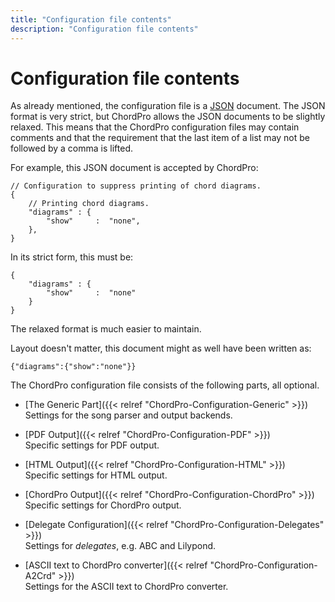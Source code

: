 ```yaml
---
title: "Configuration file contents"
description: "Configuration file contents"
---
```


# Configuration file contents

As already mentioned, the configuration file is a [JSON](https://json.org) document. The JSON format is very strict, but ChordPro allows the JSON documents to be slightly relaxed. This means that the ChordPro configuration files may contain comments and that the requirement that the last item of a list may not be followed by a comma is lifted.

For example, this JSON document is accepted by ChordPro:

    // Configuration to suppress printing of chord diagrams.
    {
        // Printing chord diagrams.
        "diagrams" : {
            "show"     :  "none",
        },
    }

In its strict form, this must be:

    {
        "diagrams" : {
            "show"     :  "none"
        }
    }

The relaxed format is much easier to maintain.

Layout doesn't matter, this document might as well have been written as:

    {"diagrams":{"show":"none"}}

The ChordPro configuration file consists of the following parts, all optional.

* [The Generic Part]({{< relref "ChordPro-Configuration-Generic" >}})  
Settings for the song parser and output backends.

* [PDF Output]({{< relref "ChordPro-Configuration-PDF" >}})  
Specific settings for PDF output.

* [HTML Output]({{< relref "ChordPro-Configuration-HTML" >}})  
Specific settings for HTML output.

* [ChordPro Output]({{< relref "ChordPro-Configuration-ChordPro" >}})  
Specific settings for ChordPro output.

* [Delegate Configuration]({{< relref "ChordPro-Configuration-Delegates" >}})  
Settings for _delegates_, e.g. ABC and Lilypond.

* [ASCII text to ChordPro converter]({{< relref "ChordPro-Configuration-A2Crd" >}})  
Settings for the ASCII text to ChordPro converter.

